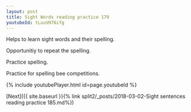 ```yaml
---
layout: post
title: Sight Words reading practice 179
youtubeId: tLuuVH76ifg
---
```

 
 
Helps to learn sight words and their spelling.

Opportunitiy to repeat the spelling. 

Practice spelling. 
 
Practice for spelling bee competitions. 
 
{% include youtubePlayer.html id=page.youtubeId %}
 
 

[Next]({{ site.baseurl }}{% link  split2/_posts/2018-03-02-Sight sentences reading practice 185.md%})
 
